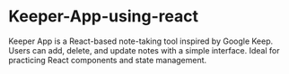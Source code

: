 # Keeper-App-using-react
Keeper App is a React-based note-taking tool inspired by Google Keep. Users can add, delete, and update notes with a simple interface. Ideal for practicing React components and state management.
